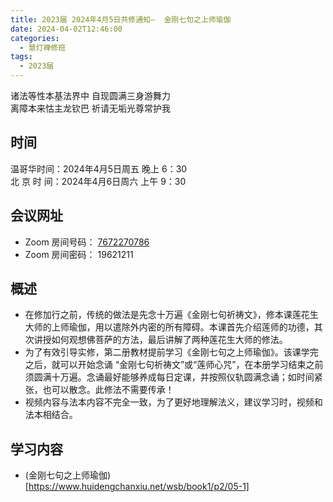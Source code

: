 ```yaml
---
title: 2023届 2024年4月5日共修通知—  金刚七句之上师瑜伽
date: 2024-04-02T12:46:00
categories:
  - 慧灯禅修班
tags:
  - 2023届
---
```

诸法等性本基法界中 自现圆满三身游舞力\
离障本来怙主龙钦巴 祈请无垢光尊常护我

## 时间

温哥华时间：2024年4月5日周五 晚上 6：30\
北 京  时  间：2024年4月6日周六 上午 9：30

## 会议网址

* Zoom 房间号码： [7672270786](https://us02web.zoom.us/j/7672270786?pwd=bjRzNVpOT0g1cWF3WWVqVE1PZzlWZz09)
* Zoom 房间密码： 19621211

## 概述

* 在修加行之前，传统的做法是先念十万遍《金刚七句祈祷文》，修本课莲花生大师的上师瑜伽，用以遣除外内密的所有障碍。本课首先介绍莲师的功德，其次讲授如何观想佛菩萨的方法，最后讲解了两种莲花生大师的修法。
* 为了有效引导实修，第二册教材提前学习《金刚七句之上师瑜伽》。该课学完之后，就可以开始念诵 “金刚七句祈祷文”或“莲师心咒”，在本册学习结束之前须圆满十万遍。念诵最好能够养成每日定课，并按照仪轨圆满念诵；如时间紧张，也可以散念。此修法不需要传承！
* 视频内容与法本内容不完全一致，为了更好地理解法义，建议学习时，视频和法本相结合。 

## 学习内容

* (金刚七句之上师瑜伽)[https://www.huidengchanxiu.net/wsb/book1/p2/05-1]
